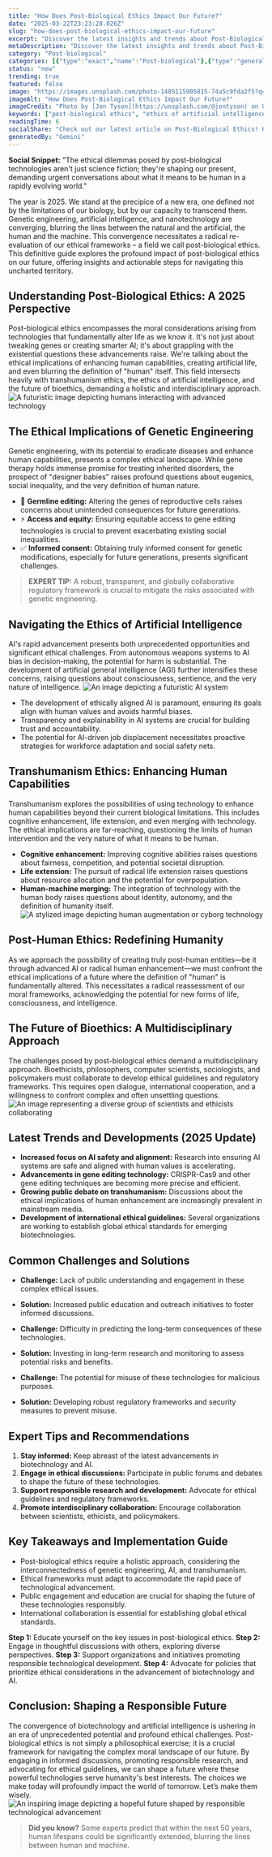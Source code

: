 ```yaml
---
title: "How Does Post-Biological Ethics Impact Our Future?"
date: "2025-03-22T23:23:28.026Z"
slug: "how-does-post-biological-ethics-impact-our-future"
excerpt: "Discover the latest insights and trends about Post-Biological Ethics. This comprehensive guide covers everything you need to know about Post-Biological Ethics in 2025."
metaDescription: "Discover the latest insights and trends about Post-Biological Ethics. This comprehensive guide covers everything you need to know about Post-Biological Eth..."
category: "Post-biological"
categories: [{"type":"exact","name":"Post-biological"},{"type":"general","name":"Philosophy"},{"type":"medium","name":"Bioethics"},{"type":"specific","name":"Artificial Intelligence"},{"type":"niche","name":"Algorithmic Bias"}]
status: "new"
trending: true
featured: false
image: "https://images.unsplash.com/photo-1485115905815-74a5c9fda2f5?q=85&w=1200&fit=max&fm=webp&auto=compress"
imageAlt: "How Does Post-Biological Ethics Impact Our Future?"
imageCredit: "Photo by [Jon Tyson](https://unsplash.com/@jontyson) on Unsplash"
keywords: ["post-biological ethics", "ethics of artificial intelligence", "transhumanism ethics", "bioethics future", "post-human ethics", "ethical implications of genetic engineering", "future of bioethics", "AI ethics and morality", "post biological life ethics", "responsible technological advancement ethics"]
readingTime: 6
socialShare: "Check out our latest article on Post-Biological Ethics! How Does Post-Biological Ethics Impact Our Future? #post-biological ethics #ethics of artificial intelligence #transhumanism ethics"
generatedBy: "Gemini"
---
```




**Social Snippet:**  "The ethical dilemmas posed by post-biological technologies aren't just science fiction; they're shaping our present, demanding urgent conversations about what it means to be human in a rapidly evolving world."

The year is 2025.  We stand at the precipice of a new era, one defined not by the limitations of our biology, but by our capacity to transcend them.  Genetic engineering, artificial intelligence, and nanotechnology are converging, blurring the lines between the natural and the artificial, the human and the machine.  This convergence necessitates a radical re-evaluation of our ethical frameworks – a field we call post-biological ethics. This definitive guide explores the profound impact of post-biological ethics on our future, offering insights and actionable steps for navigating this uncharted territory.

## Understanding Post-Biological Ethics: A 2025 Perspective

Post-biological ethics encompasses the moral considerations arising from technologies that fundamentally alter life as we know it.  It's not just about tweaking genes or creating smarter AI; it's about grappling with the existential questions these advancements raise.  We're talking about the ethical implications of enhancing human capabilities, creating artificial life, and even blurring the definition of "human" itself. This field intersects heavily with transhumanism ethics, the ethics of artificial intelligence, and the future of bioethics, demanding a holistic and interdisciplinary approach. ![A futuristic image depicting humans interacting with advanced technology](https://images.unsplash.com/photo-1455849318743-b2233052fcff?q=85&w=1200&fit=max&fm=webp&auto=compress)

## The Ethical Implications of Genetic Engineering

Genetic engineering, with its potential to eradicate diseases and enhance human capabilities, presents a complex ethical landscape.  While gene therapy holds immense promise for treating inherited disorders, the prospect of "designer babies" raises profound questions about eugenics, social inequality, and the very definition of human nature.

* 🔑 **Germline editing:** Altering the genes of reproductive cells raises concerns about unintended consequences for future generations.
* ⚡ **Access and equity:** Ensuring equitable access to gene editing technologies is crucial to prevent exacerbating existing social inequalities.
* ✅ **Informed consent:** Obtaining truly informed consent for genetic modifications, especially for future generations, presents significant challenges.

> **EXPERT TIP:**  A robust, transparent, and globally collaborative regulatory framework is crucial to mitigate the risks associated with genetic engineering.

## Navigating the Ethics of Artificial Intelligence

AI's rapid advancement presents both unprecedented opportunities and significant ethical challenges.  From autonomous weapons systems to AI bias in decision-making, the potential for harm is substantial.  The development of artificial general intelligence (AGI) further intensifies these concerns, raising questions about consciousness, sentience, and the very nature of intelligence.  ![An image depicting a futuristic AI system](https://images.unsplash.com/photo-1496449903678-68ddcb189a24?q=85&w=1200&fit=max&fm=webp&auto=compress)

*  The development of ethically aligned AI is paramount, ensuring its goals align with human values and avoids harmful biases.
*  Transparency and explainability in AI systems are crucial for building trust and accountability.
*  The potential for AI-driven job displacement necessitates proactive strategies for workforce adaptation and social safety nets.

## Transhumanism Ethics: Enhancing Human Capabilities

Transhumanism explores the possibilities of using technology to enhance human capabilities beyond their current biological limitations. This includes cognitive enhancement, life extension, and even merging with technology.  The ethical implications are far-reaching, questioning the limits of human intervention and the very nature of what it means to be human.

*  **Cognitive enhancement:**  Improving cognitive abilities raises questions about fairness, competition, and potential societal disruption.
*  **Life extension:** The pursuit of radical life extension raises questions about resource allocation and the potential for overpopulation.
*  **Human-machine merging:**  The integration of technology with the human body raises questions about identity, autonomy, and the definition of humanity itself. ![A stylized image depicting human augmentation or cyborg technology](https://images.unsplash.com/photo-1485115905815-74a5c9fda2f5?q=85&w=1200&fit=max&fm=webp&auto=compress)

## Post-Human Ethics: Redefining Humanity

As we approach the possibility of creating truly post-human entities—be it through advanced AI or radical human enhancement—we must confront the ethical implications of a future where the definition of "human" is fundamentally altered. This necessitates a radical reassessment of our moral frameworks, acknowledging the potential for new forms of life, consciousness, and intelligence.

## The Future of Bioethics: A Multidisciplinary Approach

The challenges posed by post-biological ethics demand a multidisciplinary approach.  Bioethicists, philosophers, computer scientists, sociologists, and policymakers must collaborate to develop ethical guidelines and regulatory frameworks.  This requires open dialogue, international cooperation, and a willingness to confront complex and often unsettling questions. ![An image representing a diverse group of scientists and ethicists collaborating](https://images.unsplash.com/photo-1434030216411-0b793f4b4173?q=85&w=1200&fit=max&fm=webp&auto=compress)

## Latest Trends and Developments (2025 Update)

* **Increased focus on AI safety and alignment:**  Research into ensuring AI systems are safe and aligned with human values is accelerating.
* **Advancements in gene editing technology:**  CRISPR-Cas9 and other gene editing techniques are becoming more precise and efficient.
* **Growing public debate on transhumanism:**  Discussions about the ethical implications of human enhancement are increasingly prevalent in mainstream media.
* **Development of international ethical guidelines:**  Several organizations are working to establish global ethical standards for emerging biotechnologies.

## Common Challenges and Solutions

* **Challenge:** Lack of public understanding and engagement in these complex ethical issues.
* **Solution:** Increased public education and outreach initiatives to foster informed discussions.

* **Challenge:** Difficulty in predicting the long-term consequences of these technologies.
* **Solution:**  Investing in long-term research and monitoring to assess potential risks and benefits.

* **Challenge:**  The potential for misuse of these technologies for malicious purposes.
* **Solution:**  Developing robust regulatory frameworks and security measures to prevent misuse.

## Expert Tips and Recommendations

1.  **Stay informed:**  Keep abreast of the latest advancements in biotechnology and AI.
2.  **Engage in ethical discussions:**  Participate in public forums and debates to shape the future of these technologies.
3.  **Support responsible research and development:**  Advocate for ethical guidelines and regulatory frameworks.
4.  **Promote interdisciplinary collaboration:**  Encourage collaboration between scientists, ethicists, and policymakers.

##  Key Takeaways and Implementation Guide

* Post-biological ethics require a holistic approach, considering the interconnectedness of genetic engineering, AI, and transhumanism.
*  Ethical frameworks must adapt to accommodate the rapid pace of technological advancement.
*  Public engagement and education are crucial for shaping the future of these technologies responsibly.
*  International collaboration is essential for establishing global ethical standards.

**Step 1:** Educate yourself on the key issues in post-biological ethics.
**Step 2:** Engage in thoughtful discussions with others, exploring diverse perspectives.
**Step 3:** Support organizations and initiatives promoting responsible technological development.
**Step 4:** Advocate for policies that prioritize ethical considerations in the advancement of biotechnology and AI.

## Conclusion: Shaping a Responsible Future

The convergence of biotechnology and artificial intelligence is ushering in an era of unprecedented potential and profound ethical challenges.  Post-biological ethics is not simply a philosophical exercise; it is a crucial framework for navigating the complex moral landscape of our future. By engaging in informed discussions, promoting responsible research, and advocating for ethical guidelines, we can shape a future where these powerful technologies serve humanity's best interests.  The choices we make today will profoundly impact the world of tomorrow. Let’s make them wisely. ![An inspiring image depicting a hopeful future shaped by responsible technological advancement](https://images.unsplash.com/photo-1504805572947-34fad45aed93?q=85&w=1200&fit=max&fm=webp&auto=compress)

> **Did you know?**  Some experts predict that within the next 50 years, human lifespans could be significantly extended, blurring the lines between human and machine.
